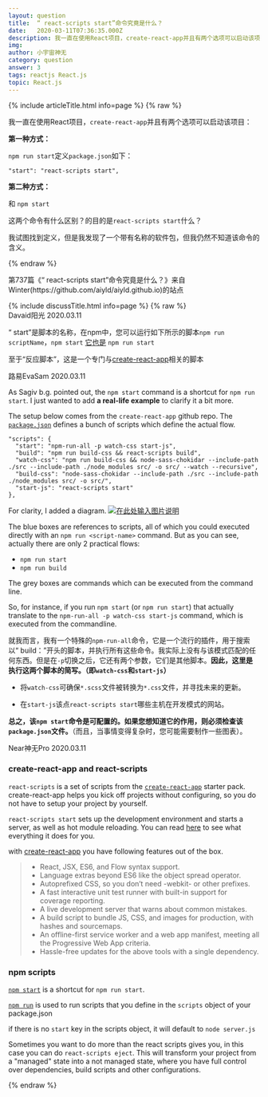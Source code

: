 ```yaml
---
layout: question
title:  “ react-scripts start”命令究竟是什么？
date:   2020-03-11T07:36:35.000Z
description: 我一直在使用React项目，create-react-app并且有两个选项可以启动该项目：第一种方式：npm run start定义package...
img: 
author: 小宇宙神无
category: question
answer: 3
tags: reactjs React.js
topic: React.js
---
```

<div class="article-root">
  <div class="article">
    {% include articleTitle.html info=page %}
    {% raw %}
    <div class="article-content"><p><font style="vertical-align: inherit;"><font style="vertical-align: inherit;">我一直在使用React项目，</font></font><code>create-react-app</code><font style="vertical-align: inherit;"><font style="vertical-align: inherit;">并且有两个选项可以启动该项目：</font></font></p>

<p><strong><font style="vertical-align: inherit;"><font style="vertical-align: inherit;">第一种方式：</font></font></strong></p>

<p><code>npm run start</code><font style="vertical-align: inherit;"><font style="vertical-align: inherit;">定义</font></font><code>package.json</code><font style="vertical-align: inherit;"><font style="vertical-align: inherit;">如下：</font></font></p>

<p><code>"start": "react-scripts start",</code> </p>

<p><strong><font style="vertical-align: inherit;"><font style="vertical-align: inherit;">第二种方式：</font></font></strong></p>

<p><font style="vertical-align: inherit;"><font style="vertical-align: inherit;">和 </font></font><code>npm start</code></p>

<p><font style="vertical-align: inherit;"><font style="vertical-align: inherit;">这两个命令有什么区别？</font><font style="vertical-align: inherit;">的目的是</font></font><code>react-scripts start</code><font style="vertical-align: inherit;"><font style="vertical-align: inherit;">什么？</font></font></p>

<p><font style="vertical-align: inherit;"><font style="vertical-align: inherit;">我试图找到定义，但是我发现了一个带有名称的软件包，但我仍然不知道该命令的含义。</font></font></p></div>
    {% endraw %}
  </div>
  <p class="winter_mark">第737篇《“ react-scripts start”命令究竟是什么？》来自Winter(https://github.com/aiyld/aiyld.github.io)的站点</p>
  <div class="discuss-wrapper">
    {% include discussTitle.html info=page %}
    {% raw %}
    <div class="discuss-list">
    <div class="discuss-item">
        <div class="discuss-parent">
          <div class="discuss-meta">
            <span class="discuss-user">Davaid阳光</span>
            <span class="discuss-time">2020.03.11</span>
          </div>
          <div class="discuss-comment"><p><font style="vertical-align: inherit;"><font style="vertical-align: inherit;">“ start”是脚本的名称，在npm中，您可以运行如下所示的脚本</font></font><code>npm run scriptName</code><font style="vertical-align: inherit;"><font style="vertical-align: inherit;">，</font></font><code>npm start</code> <a href="https://docs.npmjs.com/cli/start" rel="nofollow noreferrer"><font style="vertical-align: inherit;"><font style="vertical-align: inherit;">它也是</font></font></a> <code>npm run start</code></p>

<p><font style="vertical-align: inherit;"><font style="vertical-align: inherit;">至于“反应脚本”，这是一个专门与</font><a href="https://github.com/facebook/create-react-app/blob/master/package.json#L14" rel="nofollow noreferrer"><font style="vertical-align: inherit;">create-react-app</font></a><font style="vertical-align: inherit;">相关的脚本</font></font><a href="https://github.com/facebook/create-react-app/blob/master/package.json#L14" rel="nofollow noreferrer"><font style="vertical-align: inherit;"></font></a> </p></div>
        </div></div><div class="discuss-item">
        <div class="discuss-parent">
          <div class="discuss-meta">
            <span class="discuss-user">路易EvaSam</span>
            <span class="discuss-time">2020.03.11</span>
          </div>
          <div class="discuss-comment"><p>As Sagiv b.g. pointed out, the <code>npm start</code> command is a shortcut for <code>npm run start</code>. I just wanted to add <strong>a real-life example</strong> to clarify it a bit more.</p>

<p>The setup below comes from the <code>create-react-app</code> github repo. The <a href="https://github.com/facebook/create-react-app/blob/master/package.json" rel="noreferrer"><code>package.json</code></a> defines a bunch of scripts which define the actual flow.</p>

<pre><code>"scripts": {<font></font>
  "start": "npm-run-all -p watch-css start-js",<font></font>
  "build": "npm run build-css &amp;&amp; react-scripts build",<font></font>
  "watch-css": "npm run build-css &amp;&amp; node-sass-chokidar --include-path ./src --include-path ./node_modules src/ -o src/ --watch --recursive",<font></font>
  "build-css": "node-sass-chokidar --include-path ./src --include-path ./node_modules src/ -o src/",<font></font>
  "start-js": "react-scripts start"<font></font>
},<font></font>
</code></pre>

<p>For clarity, I added a diagram. 
<a href="https://i.stack.imgur.com/AgqTe.png" rel="noreferrer"><img src="https://i.stack.imgur.com/AgqTe.png" alt="在此处输入图片说明"></a></p>

<p>The blue boxes are references to scripts, all of which you could executed directly with an <code>npm run &lt;script-name&gt;</code> command. But as you can see, actually there are only 2 practical flows:</p>

<ul>
<li><code>npm run start</code> </li>
<li><code>npm run build</code></li>
</ul>

<p>The grey boxes are commands which can be executed from the command line.</p>

<p>So, for instance, if you run <code>npm start</code> (or <code>npm run start</code>) that actually translate to the <code>npm-run-all -p watch-css start-js</code> command, which is executed from the commandline.</p>

<p><font style="vertical-align: inherit;"><font style="vertical-align: inherit;">就我而言，我有一个特殊的</font></font><code>npm-run-all</code><font style="vertical-align: inherit;"><font style="vertical-align: inherit;">命令，它是一个流行的插件，用于搜索以“ build：”开头的脚本，并执行所有这些命令。</font><font style="vertical-align: inherit;">我实际上没有与该模式匹配的任何东西。</font><font style="vertical-align: inherit;">但是在</font></font><code>-p</code><font style="vertical-align: inherit;"><font style="vertical-align: inherit;">切换</font><font style="vertical-align: inherit;">之后，它还有两个参数</font><font style="vertical-align: inherit;">，它们是其他脚本。</font></font><strong><font style="vertical-align: inherit;"><font style="vertical-align: inherit;">因此，这里是执行这两个脚本的简写。</font><font style="vertical-align: inherit;">（即</font></font><code>watch-css</code><font style="vertical-align: inherit;"><font style="vertical-align: inherit;">和</font></font><code>start-js</code><font style="vertical-align: inherit;"><font style="vertical-align: inherit;">）</font></font></strong></p>

<ul>
<li><p><font style="vertical-align: inherit;"><font style="vertical-align: inherit;">将</font></font><code>watch-css</code><font style="vertical-align: inherit;"><font style="vertical-align: inherit;">可确保</font></font><code>*.scss</code><font style="vertical-align: inherit;"><font style="vertical-align: inherit;">文件被转换为</font></font><code>*.css</code><font style="vertical-align: inherit;"><font style="vertical-align: inherit;">文件，并寻找未来的更新。</font></font></p></li>
<li><p><font style="vertical-align: inherit;"><font style="vertical-align: inherit;">在</font></font><code>start-js</code><font style="vertical-align: inherit;"><font style="vertical-align: inherit;">该点</font></font><code>react-scripts start</code><font style="vertical-align: inherit;"><font style="vertical-align: inherit;">哪些主机在开发模式的网站。</font></font></p></li>
</ul>

<p><strong><font style="vertical-align: inherit;"><font style="vertical-align: inherit;">总之，该</font></font><code>npm start</code><font style="vertical-align: inherit;"><font style="vertical-align: inherit;">命令是可配置的。</font><font style="vertical-align: inherit;">如果您想知道它的作用，则必须检查该</font></font><code>package.json</code><font style="vertical-align: inherit;"><font style="vertical-align: inherit;">文件。</font></font></strong><font style="vertical-align: inherit;"><font style="vertical-align: inherit;">（而且，当事情变得复杂时，您可能需要制作一些图表）。</font></font></p></div>
        </div></div><div class="discuss-item">
        <div class="discuss-parent">
          <div class="discuss-meta">
            <span class="discuss-user">Near神无Pro</span>
            <span class="discuss-time">2020.03.11</span>
          </div>
          <div class="discuss-comment"><h3>create-react-app and react-scripts</h3>

<p><code>react-scripts</code> is a set of scripts from the <a href="https://github.com/facebook/create-react-app" rel="noreferrer"><code>create-react-app</code></a> starter pack. create-react-app helps you kick off projects without configuring, so you do not have to setup your project by yourself. </p>

<p><code>react-scripts start</code> sets up the development environment and starts a server, as well as hot module reloading. You can read <a href="https://github.com/facebook/create-react-app#whats-included" rel="noreferrer">here</a> to see what everything it does for you. </p>

<p>with <a href="https://github.com/facebook/create-react-app" rel="noreferrer">create-react-app</a> you have following features out of the box.</p>

<blockquote>
  <ul>
  <li>React, JSX, ES6, and Flow syntax support.</li>
  <li>Language extras beyond ES6 like the object spread operator.</li>
  <li>Autoprefixed CSS, so you don’t need -webkit- or other prefixes.</li>
  <li>A fast interactive unit test runner with built-in support for coverage reporting.</li>
  <li>A live development server that warns about common mistakes.</li>
  <li>A build script to bundle JS, CSS, and images for production, with hashes and sourcemaps.</li>
  <li>An offline-first service worker and a web app manifest, meeting all the Progressive Web App criteria.</li>
  <li>Hassle-free updates for the above tools with a single dependency.</li>
  </ul>
</blockquote>

<h3>npm scripts</h3>

<p><a href="https://docs.npmjs.com/cli/start" rel="noreferrer"><code>npm start</code></a> is a shortcut for <code>npm run start</code>.</p>

<p><a href="https://docs.npmjs.com/cli/run-script" rel="noreferrer"><code>npm run</code></a> is used to run scripts that you define in the <code>scripts</code> object of your package.json</p>

<p>if there is no <code>start</code> key in the scripts object, it will default to <code>node server.js</code></p>

<p>Sometimes you want to do more than the react scripts gives you, in this case you can do <code>react-scripts eject</code>. This will transform your project from a "managed" state into a not managed state, where you have full control over dependencies, build scripts and other configurations.</p></div>
        </div></div>
    </div>
    {% endraw %}
  </div>
<div>
